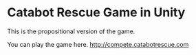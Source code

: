 # Catabot Rescue Game in Unity

This is the propositional version of the game. 

You can play the game here. http://compete.catabotrescue.com
